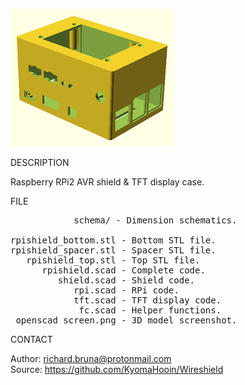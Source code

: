 ![Openscad](https://github.com/KyomaHooin/Wireshield/raw/master/openscad/openscad_screen.png "screenshot")

DESCRIPTION

Raspberry RPi2 AVR shield & TFT display case.

FILE
<pre>
            schema/ - Dimension schematics.

rpishield_bottom.stl - Bottom STL file.
rpishield_spacer.stl - Spacer STL file.
   rpishield_top.stl - Top STL file.
      rpishield.scad - Complete code.
         shield.scad - Shield code.
            rpi.scad - RPi code.
            tft.scad - TFT display code.
             fc.scad - Helper functions.
 openscad_screen.png - 3D model screenshot.
</pre>
CONTACT

Author: richard.bruna@protonmail.com<br>
Source: https://github.com/KyomaHooin/Wireshield

